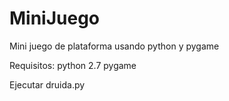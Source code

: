 # MiniJuego
Mini juego de plataforma usando python y pygame

Requisitos:
python 2.7
pygame

Ejecutar druida.py

